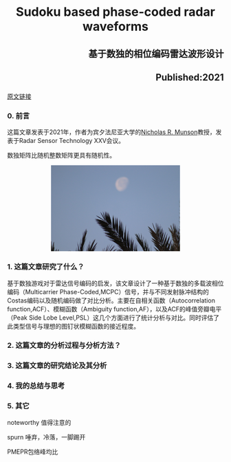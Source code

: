 # <p align='center'>Sudoku based phase-coded radar waveforms</p>

## <p align='right'> 基于数独的相位编码雷达波形设计 </p>

## <p align='right'>Published:2021 </p>

[原文链接](https://www.spiedigitallibrary.org/conference-proceedings-of-spie/11742/117420L/Sudoku-based-phase-coded-radar-waveforms/10.1117/12.2588316.short)

### 0. 前言

这篇文章发表于2021年，作者为宾夕法尼亚大学的[Nicholas R. Munson](https://www.engr.psu.edu/directory/directory-detail-g.aspx?q=RMN12)教授，发表于Radar Sensor Technology XXV会议。

数独矩阵比随机整数矩阵更具有随机性。
<div align='center'>
<img src="../other/pic02.jpg" width = "300" height = "200" alt="图片名称" align='center' />
</div>

### 1. 这篇文章研究了什么？

基于数独游戏对于雷达信号编码的启发，该文章设计了一种基于数独的多载波相位编码（Multicarrier Phase-Coded,MCPC）信号，并与不同发射脉冲结构的Costas编码以及随机编码做了对比分析。主要在自相关函数（Autocorrelation function,ACF）、模糊函数（Ambiguity function,AF），以及ACF的峰值旁瓣电平（Peak Side Lobe Level,PSL）这几个方面进行了统计分析与对比。同时评估了此类型信号与理想的图钉状模糊函数的接近程度。

### 2. 这篇文章的分析过程与分析方法？

### 3. 这篇文章的研究结论及其分析

### 4. 我的总结与思考

### 5. 其它
noteworthy 值得注意的

spurn 唾弃，冷落，一脚踢开

PMEPR包络峰均比
